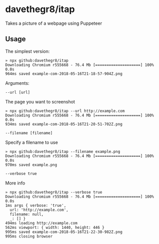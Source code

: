 # davethegr8/itap

Takes a picture of a webpage using Puppeteer

## Usage

The simplest version:

```
» npx github:davethegr8/itap
Downloading Chromium r555668 - 76.4 Mb [====================] 100% 0.0s
964ms saved example-com-2018-05-16T21-18-57-904Z.png
```

Arguments:

`--url [url]`

The page you want to screenshot

```
» npx github:davethegr8/itap --url http://example.com
Downloading Chromium r555668 - 76.4 Mb [====================] 100% 0.0s
934ms saved example-com-2018-05-16T21-20-51-702Z.png
```

`--filename [filename]`

Specify a filename to use

```
» npx github:davethegr8/itap --filename example.png
Downloading Chromium r555668 - 76.4 Mb [====================] 100% 0.0s
970ms saved example.png
```

`--verbose true`

More info

```
» npx github:davethegr8/itap --verbose true
Downloading Chromium r555668 - 76.4 Mb [====================] 100% 0.0s
1ms args { verbose: 'true',
  url: 'http://example.com',
  filename: null,
  _: [] }
494ms loading http://example.com
562ms viewport: { width: 1440, height: 446 }
995ms saved example-com-2018-05-16T21-22-30-982Z.png
995ms closing browser
```
